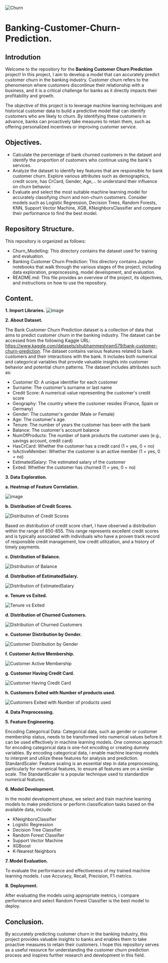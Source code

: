 ![Churn](https://github.com/tiwienpham/Banking-Customer-Churn/assets/119265751/ed6e0bb4-2310-4cb7-9f18-0ff457472d06)


# Banking-Customer-Churn-Prediction.
## Introdution
Welcome to the repository for the **Banking Customer Churn Prediction** project! In this project, I aim to develop a model that can accurately predict customer churn in the banking industry. Customer churn refers to the phenomenon where customers discontinue their relationship with a business, and it is a critical challenge for banks as it directly impacts their profitability and growth.

The objective of this project is to leverage machine learning techniques and historical customer data to build a predictive model that can identify customers who are likely to churn. By identifying these customers in advance, banks can proactively take measures to retain them, such as offering personalized incentives or improving customer service.

## Objectives.
- Calculate the percentage of bank churned customers in the dataset and identify the proportion of customers who continue using the bank's services.
- Analyze the dataset to identify key features that are responsible for bank customer churn. Explore various attributes such as demographics, credit score, has CrCard, Gender, Age,... to understand their influence on churn behavior.
- Evaluate and select the most suitable machine learning model for accurately classifying churn and non-churn customers. Consider models such as Logistic Regression, Decision Trees, Random Forests, KNN, Support Vector Machine, XGB, KNeighborsClassifier and compare their performance to find the best model.

## Repository Structure.
This repository is organized as follows:
- Churn_Modelling: This directory contains the dataset used for training and evaluation.
- Banking Customer Churn Prediction: This directory contains Jupyter notebooks that walk through the various stages of the project, including data exploration, preprocessing, model development, and evaluation.
- README.md: This file provides an overview of the project, its objectives, and instructions on how to use the repository.

## Content.
**1. Import Libraries.**
![image](https://github.com/tiwienpham/alicepham.github.io/assets/119265751/e42ca076-f536-43a4-9af5-fb87afdf320a)

**2. About Dataset.**

The Bank Customer Churn Prediction dataset is a collection of data that aims to predict customer churn in the banking industry. The dataset can be accessed from the following Kaggle URL: https://www.kaggle.com/datasets/shubhammeshram579/bank-customer-churn-prediction.
The dataset contains various features related to bank customers and their interactions with the bank. It includes both numerical and categorical variables that provide valuable insights into customer behavior and potential churn patterns. The dataset includes attributes such as:
- Customer ID: A unique identifier for each customer
- Surname: The customer's surname or last name
- Credit Score: A numerical value representing the customer's credit score
- Geography: The country where the customer resides (France, Spain or Germany)
- Gender: The customer's gender (Male or Female)
- Age: The customer's age.
- Tenure: The number of years the customer has been with the bank
- Balance: The customer's account balance
- NumOfProducts: The number of bank products the customer uses (e.g., savings account, credit card)
- HasCrCard: Whether the customer has a credit card (1 = yes, 0 = no)
- IsActiveMember: Whether the customer is an active member (1 = yes, 0 = no)
- EstimatedSalary: The estimated salary of the customer
- Exited: Whether the customer has churned (1 = yes, 0 = no)
  
**3. Data Exploration.**

**a. Heatmap of Feature Correlation.**

  ![image](https://github.com/tiwienpham/alicepham.github.io/assets/119265751/4c9303f3-6ba7-4ebd-95ac-b92bb8f808eb)
  
**b. Distribution of Credit Scores.**

![Distribution of Credit Scores](https://github.com/tiwienpham/Banking-Customer-Churn/assets/119265751/77143ee2-d251-42c9-a487-080cfe6fdffd)
  
Based on distribution of credit score chart, I have observed a distribution within the range of 850-855. This range represents excellent credit scores and is typically associated with individuals who have a proven track record of responsible credit management, low credit utilization, and a history of timely payments.

**c. Distribution of Balance.**

![Distribution of Balance](https://github.com/tiwienpham/Banking-Customer-Churn/assets/119265751/4d2f07e8-8bcb-41cf-b2a3-fd5ea324cd01)

  
**d. Distribution of EstimatedSalary.**

![Distribution of EstimatedSalary](https://github.com/tiwienpham/Banking-Customer-Churn/assets/119265751/87344510-2cb4-4a6e-9074-87fabd5f103b)
  
**e. Tenure vs Exited.**

![Tenure vs Exited](https://github.com/tiwienpham/Banking-Customer-Churn/assets/119265751/f5a4d378-f8b9-4446-9715-fd9209740d28)
  
**d. Distribution of Churned Customers.**

![Distribution of Churned Customers](https://github.com/tiwienpham/Banking-Customer-Churn/assets/119265751/a96c231f-4e8d-4460-9939-e6cb9e4e9f18)
  
**e. Customer Distribution by Gender.**

![Customer Distribution by Gender](https://github.com/tiwienpham/Banking-Customer-Churn/assets/119265751/c5f96d4f-d4dd-45ef-8783-57165c36e392)

  
**f. Customer Active Membership.**

![Customer Active Membership](https://github.com/tiwienpham/Banking-Customer-Churn/assets/119265751/110bfb60-1580-46c0-93ff-2e36fe174c1d)
  
  **g. Customer Having Credit Card.**
  
![Customer Having Credit Card](https://github.com/tiwienpham/Banking-Customer-Churn/assets/119265751/24653543-8d5b-449a-b07f-8e45f1a6a04a)
  
  **h. Customers Exited with Number of products used.**
  
![Customers Exited with Number of products used](https://github.com/tiwienpham/Banking-Customer-Churn/assets/119265751/9e2500fc-9a49-4572-bb9d-a786ad8e3e62)
  
**4. Data Preprocessing.**

**5. Feature Engineering.**

Encoding Categorical Data: Categorical data, such as gender or customer membership status, needs to be transformed into numerical values before it can be used effectively in machine learning models. One common approach for encoding categorical data is one-hot encoding or creating dummy variables. By encoding categorical data, i enable machine learning models to interpret and utilize these features for analysis and prediction.
StandardScaler: Feature scaling is an essential step in data preprocessing, particularly for numerical features, to ensure all features are on a similar scale. The StandardScaler is a popular technique used to standardize numerical features.

**6. Model Development.**

In the model development phase, we select and train machine learning models to make predictions or perform classification tasks based on the available data, include:
- KNeighborsClassifier
- Logistic Regression
- Decision Tree Classifier
- Random Forest Classifier
- Support Vector Machine
- XGBoost
- K-Nearest Neighbors

**7. Model Evaluation.**
  
To evaluate the performance and effectiveness of my trained machine learning models. I use Accuracy, Recall, Precision, F1 metrics.

**8. Deployment.**

After evaluating the models using appropriate metrics, i compare performance and select Random Forest Classifier is the best model to deploy.

## Conclusion.

By accurately predicting customer churn in the banking industry, this project provides valuable insights to banks and enables them to take proactive measures to retain their customers. I hope this repository serves as a useful resource for understanding the customer churn prediction process and inspires further research and development in this field.
